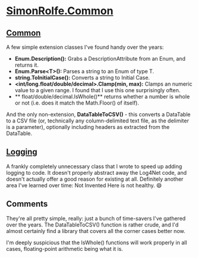 # [SimonRolfe.Common](src\SimonRolfe.Common)

## [Common](src\SimonRolfe.Common\Common.cs)

A few simple extension classes I've found handy over the years:

- **Enum.Description():** Grabs a DescriptionAttribute from an Enum, and returns it.
- **Enum.Parse&lt;T&gt;():** Parses a string to an Enum of type T.
- **string.ToInitialCase():** Converts a string to Initial Case.
- **&lt;int/long.float/double/decimal&gt;.Clamp(min, max):** Clamps an numeric value to a given range. I found that I use this one surprisingly often.
- ** float/double/decimal.IsWhole()** returns whether a number is whole or not (i.e. does it match the Math.Floor() of itself).

And the only non-extension, **DataTableToCSV()** - this converts a DataTable to a CSV file (or, technically any column-delimited text file, as the delimiter is a parameter), optionally including headers as extracted from the DataTable.

## [Logging](src\SimonRolfe.Common\Logging.cs)

A frankly completely unnecessary class that I wrote to speed up adding logging to code. It doesn't properly abstract away the Log4Net code, and doesn't actually offer a good reason for existing at all. Definitely another area I've learned over time: Not Invented Here is not healthy. :smile:

## Comments

They're all pretty simple, really: just a bunch of time-savers I've gathered over the years. The DataTableToCSV() function is rather crude, and I'd almost certainly find a library that covers all the corner cases better now.

I'm deeply suspicious that the IsWhole() functions will work properly in all cases, floating-point arithmetic being what it is.